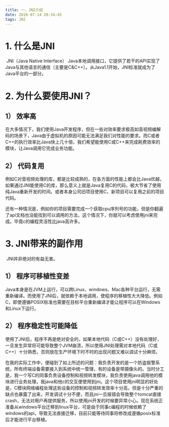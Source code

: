 ```yaml
---
title: 一、JNI介绍
date: 2016-07-14 20:34:45
tags: JNI
---
```

# 1. 什么是JNI

​        JNI（Java Native Interface） Java本地调用接口，它提供了若干的API实现了Java与其他语言的通信（主要是C&C++）。从Java1.1开始，JNI标准就成为了Java平台的一部分。



# 2. 为什么要使用JNI？



## 1） 效率高



​        在大多情况下，我们使用Java开发程序，但在一些对效率要求极高如音视频编解码的场景下，Java由于虚拟机的原因可能无法满足我们对性能的要求。而C或者C++的执行效率比Java快上几十倍，我们希望能使用C或C++来完成耗费效率的模块，让Java调用它完成业务功能。



## 2） 代码复用



​        例如C对音视频处理的库，都是比较成熟的，在各方面的性能上都会比Java优越，如果通过JNI能使用C的库，那么意义上就是Java复用C的代码，极大节省了使用纯Java重新开发的时间。或者本身公司旧项目使用C，新项目可以复用之前的项目代码。

​        还有一种情况是，例如你的项目需要完成一个获取cpu序列号的功能，但是你翻遍了api文档也没能找到可以调用的方法，这个情况下，你就可以考虑使用jni来完成。毕竟c的编程灵活性比java高许多。

 

# 3. JNI带来的副作用



​        JNI并非绝对的有益无害。



## 1） 程序可移植性变差



​        Java本身是在JVM上运行，可以跨Linux、windows、Mac各种平台运行，无需重新编译。而使用了JNI后，就依赖于本地调用，使程序的移植性大大降低。例如C，即使遵循POSIX标准也需要在目标平台重新编译才能让程序可以在Windows和Linux下运行。

## 2） 程序稳定性可能降低



​        使用了JNI后，程序不再是绝对安全的，如果本地代码（C或C++）没有处理好，一旦发生异常将可能导致整个JVM崩溃，所以使用JNI处理需对本地代码（C或C++）十分熟悉，否则放在生产环境下时不时的出现问题又难以调试十分麻烦。

 

​        在我的实际工作中，便碰到了如上所述的问题：我负责开发的是一个防盗报警系统，所有终端设备需要接入到系统中统一管理，有的设备是带摄像头的。当时分工是，我一个写C的同事负责设备控制和视频转发模块，我负责使用java调用他的模块进行业务处理，我java和他c的交互便使用到jni。这个项目使用jni明显的好处是，C模块网络编程处理这些设备的控制和视频转发效率十分高，但是十分严重的缺点也暴露了出来，开发调试十分不便，而且jni一旦报错会导致整个tomcat直接crash，无法对用户再提供服务，所以使用jni开发的时候要异常小心。现在系统正准备从windows平台迁移到linux平台，可是由于同事c编程的时候依赖了windows的api，导致无法直接迁移，目前只能等待同事将修改成遵循posix标准后才能进行平台移植。